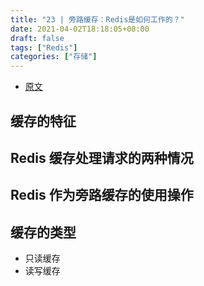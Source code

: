```yaml
---
title: "23 | 旁路缓存：Redis是如何工作的？"
date: 2021-04-02T18:18:05+08:00
draft: false
tags: ["Redis"]
categories: ["存储"]
---
```


- [原文](https://time.geekbang.org/column/article/293929)

## 缓存的特征

## Redis 缓存处理请求的两种情况

## Redis 作为旁路缓存的使用操作

## 缓存的类型

- 只读缓存
- 读写缓存